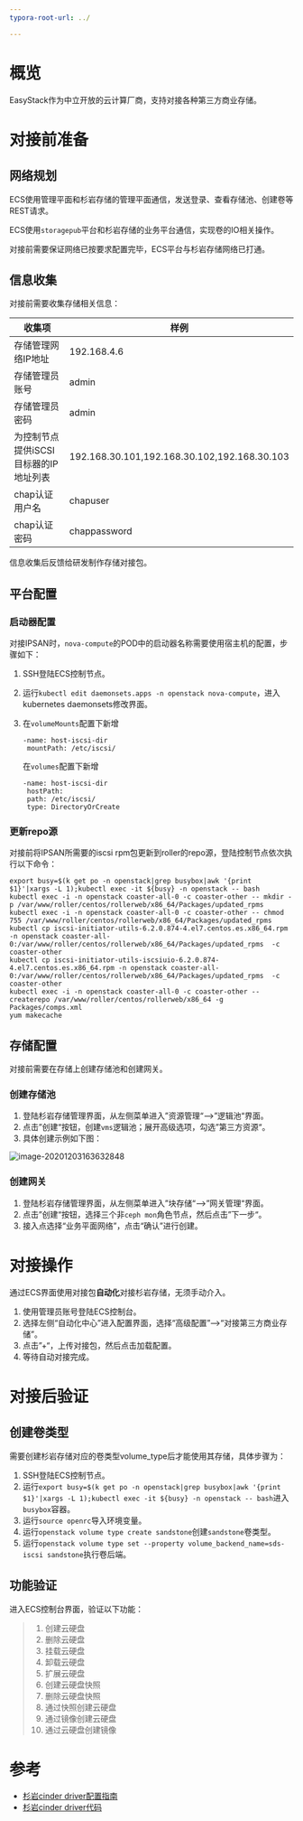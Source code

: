 ```yaml
---
typora-root-url: ../

---
```


# 概览

EasyStack作为中立开放的云计算厂商，支持对接各种第三方商业存储。

# 对接前准备

## 网络规划

ECS使用管理平面和杉岩存储的管理平面通信，发送登录、查看存储池、创建卷等REST请求。

ECS使用`storagepub`平台和杉岩存储的业务平台通信，实现卷的IO相关操作。

对接前需要保证网络已按要求配置完毕，ECS平台与杉岩存储网络已打通。

## 信息收集

对接前需要收集存储相关信息：

| 收集项                                | 样例                                         |
| ------------------------------------- | -------------------------------------------- |
| 存储管理网络IP地址                    | 192.168.4.6                                  |
| 存储管理员账号                        | admin                                        |
| 存储管理员密码                        | admin                                        |
| 为控制节点提供iSCSI目标器的IP地址列表 | 192.168.30.101,192.168.30.102,192.168.30.103 |
| chap认证用户名                        | chapuser                                     |
| chap认证密码                          | chappassword                                 |

信息收集后反馈给研发制作存储对接包。

## 平台配置

### 启动器配置

对接IPSAN时，`nova-compute`的POD中的启动器名称需要使用宿主机的配置，步骤如下：

1. SSH登陆ECS控制节点。

2. 运行`kubectl edit daemonsets.apps -n openstack nova-compute`，进入kubernetes daemonsets修改界面。

3. 在`volumeMounts`配置下新增

   ```shell
   -name: host-iscsi-dir
   	mountPath: /etc/iscsi/
   ```

   在`volumes`配置下新增

   ```shell
   -name: host-iscsi-dir
   	hostPath:
   	path: /etc/iscsi/
   	type: DirectoryOrCreate
   ```

### 更新repo源

对接前将IPSAN所需要的iscsi rpm包更新到roller的repo源，登陆控制节点依次执行以下命令：

```shell
export busy=$(k get po -n openstack|grep busybox|awk '{print $1}'|xargs -L 1);kubectl exec -it ${busy} -n openstack -- bash
kubectl exec -i -n openstack coaster-all-0 -c coaster-other -- mkdir -p /var/www/roller/centos/rollerweb/x86_64/Packages/updated_rpms
kubectl exec -i -n openstack coaster-all-0 -c coaster-other -- chmod 755 /var/www/roller/centos/rollerweb/x86_64/Packages/updated_rpms
kubectl cp iscsi-initiator-utils-6.2.0.874-4.el7.centos.es.x86_64.rpm -n openstack coaster-all-0:/var/www/roller/centos/rollerweb/x86_64/Packages/updated_rpms  -c coaster-other
kubectl cp iscsi-initiator-utils-iscsiuio-6.2.0.874-4.el7.centos.es.x86_64.rpm -n openstack coaster-all-0:/var/www/roller/centos/rollerweb/x86_64/Packages/updated_rpms  -c coaster-other
kubectl exec -i -n openstack coaster-all-0 -c coaster-other -- createrepo /var/www/roller/centos/rollerweb/x86_64 -g Packages/comps.xml
yum makecache
```

## 存储配置

对接前需要在存储上创建存储池和创建网关。

### 创建存储池

1. 登陆杉岩存储管理界面，从左侧菜单进入”资源管理“-->”逻辑池“界面。
2. 点击”创建“按钮，创建`vms`逻辑池；展开高级选项，勾选”第三方资源“。
3. 具体创建示例如下图：

![image-20201203163632848](/imgs/sandstone_create_pool.png)

### 创建网关

1. 登陆杉岩存储管理界面，从左侧菜单进入”块存储“-->”网关管理“界面。
2. 点击”创建“按钮，选择三个非`ceph mon`角色节点，然后点击”下一步“。
3. 接入点选择“业务平面网络”，点击“确认”进行创建。

# 对接操作

通过ECS界面使用对接包**自动化**对接杉岩存储，无须手动介入。

1. 使用管理员账号登陆ECS控制台。
2. 选择左侧“自动化中心”进入配置界面，选择“高级配置”-->“对接第三方商业存储”。
3. 点击”+“，上传对接包，然后点击加载配置。
4. 等待自动对接完成。

# 对接后验证

## 创建卷类型

需要创建杉岩存储对应的卷类型volume_type后才能使用其存储，具体步骤为：

1. SSH登陆ECS控制节点。
2. 运行`export busy=$(k get po -n openstack|grep busybox|awk '{print $1}'|xargs -L 1);kubectl exec -it ${busy} -n openstack -- bash`进入`busybox`容器。
3. 运行`source openrc`导入环境变量。
4. 运行`openstack volume type create sandstone`创建`sandstone`卷类型。
5. 运行`openstack volume type set --property volume_backend_name=sds-iscsi sandstone`执行卷后端。

## 功能验证

进入ECS控制台界面，验证以下功能：

> 1. 创建云硬盘
> 2. 删除云硬盘
> 3. 挂载云硬盘
> 4. 卸载云硬盘
> 5. 扩展云硬盘
> 6. 创建云硬盘快照
> 7. 删除云硬盘快照
> 8. 通过快照创建云硬盘
> 9. 通过镜像创建云硬盘
> 10. 通过云硬盘创建镜像

# 参考

- [杉岩cinder driver配置指南](https://opendev.org/openstack/cinder/src/branch/master/doc/source/configuration/block-storage/drivers/sandstone-storage-driver.rst)
- [杉岩cinder driver代码](https://opendev.org/openstack/cinder/src/branch/master/cinder/volume/drivers/sandstone)

